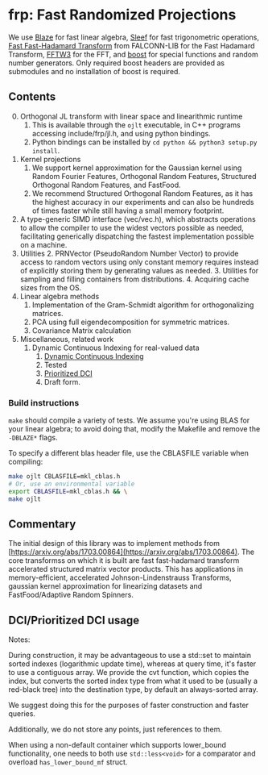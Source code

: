 # frp: Fast Randomized Projections
We use [Blaze](https://bitbucket.org/blaze-lib) for fast linear algebra, [Sleef](https://github.com/shibatch/sleef) for fast trigonometric operations,
[Fast Fast-Hadamard Transform](https://github.com/dnbaker/FFHT) from FALCONN-LIB for the Fast Hadamard Transform, [FFTW3](http://fftw.org/) for the FFT, and [boost](https://github.com/boostorg) for
special functions and random number generators. Only required boost headers are provided as submodules and no installation of boost is required.

## Contents
0. Orthogonal JL transform with linear space and linearithmic runtime
    1. This is available through the `ojlt` executable, in C++ programs accessing include/frp/jl.h, and using python bindings.
    2. Python bindings can be installed by `cd python && python3 setup.py install`.
1. Kernel projections
    1. We support kernel approximation for the Gaussian kernel using Random Fourier Features, Orthogonal Random Features, Structured Orthogonal Random Features, and FastFood.
    2. We recommend Structured Orthogonal Random Features, as it has the highest accuracy in our experiments and can also be hundreds of times faster while still having a small memory footprint.
2. A type-generic SIMD interface (vec/vec.h), which abstracts operations to allow the compiler to use the widest vectors possible as needed, facilitating generically dispatching the fastest implementation possible on a machine.
3. Utilities
    2. PRNVector (PseudoRandom Number Vector) to provide access to random vectors using only constant memory requires instead of explicitly storing them by generating values as needed.
    3. Utilities for sampling and filling containers from distributions.
    4. Acquiring cache sizes from the OS.
4. Linear algebra methods
    1. Implementation of the Gram-Schmidt algorithm for orthogonalizing matrices.
    2. PCA using full eigendecomposition for symmetric matrices.
    3. Covariance Matrix calculation
5. Miscellaneous, related work
    1. Dynamic Continuous Indexing for real-valued data
        1. [Dynamic Continuous Indexing](https://arxiv.org/abs/1512.00442)
          1. Tested
        2. [Prioritized DCI](https://arxiv.org/abs/1703.00440)
          2. Draft form.

### Build instructions

`make` should compile a variety of tests.
We assume you're using BLAS for your linear algebra; to avoid doing that, modify the Makefile and remove the `-DBLAZE*` flags.

To specify a different blas header file, use the CBLASFILE variable when compiling:
```bash
make ojlt CBLASFILE=mkl_cblas.h
# Or, use an environmental variable
export CBLASFILE=mkl_cblas.h && \
make ojlt
```

        

## Commentary

The initial design of this library was to implement methods from [https://arxiv.org/abs/1703.00864](https://arxiv.org/abs/1703.00864). The core transformss on which it is built are fast fast-hadamard transform accelerated structured matrix vector products. This has applications in memory-efficient, accelerated Johnson-Lindenstrauss Transforms, gaussian kernel approximation for linearizing datasets and FastFood/Adaptive Random Spinners.

## DCI/Prioritized DCI usage

Notes:

During construction, it may be advantageous to use a std::set to maintain sorted indexes (logarithmic update time), whereas at query time, it's faster to use a contiguous array.
We provide the cvt function, which copies the index, but converts the sorted index type from what it used to be (usually a red-black tree) into the destination type,
by default an always-sorted array.

We suggest doing this for the purposes of faster construction and faster queries.

Additionally, we do not store any points, just references to them.

When using a non-default container which supports lower_bound functionality, one needs to both use `std::less<void>` for a comparator and overload `has_lower_bound_mf` struct.
